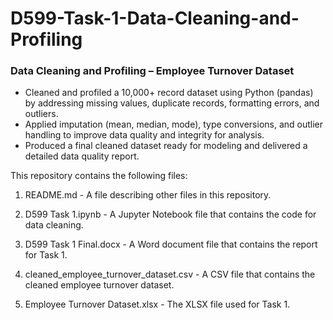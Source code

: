 # D599-Task-1-Data-Cleaning-and-Profiling

### Data Cleaning and Profiling – Employee Turnover Dataset
  - Cleaned and profiled a 10,000+ record dataset using Python (pandas) by addressing missing values, duplicate records, formatting errors, and outliers.
  -	Applied imputation (mean, median, mode), type conversions, and outlier handling to improve data quality and integrity for analysis.
  -	Produced a final cleaned dataset ready for modeling and delivered a detailed data quality report.


This repository contains the following files:

1. README.md - A file describing other files in this repository.

2. D599 Task 1.ipynb - A Jupyter Notebook file that contains the code for data cleaning.

3. D599 Task 1 Final.docx - A Word document file that contains the report for Task 1.

4. cleaned_employee_turnover_dataset.csv - A CSV file that contains the cleaned employee turnover dataset.

5. Employee Turnover Dataset.xlsx - The XLSX file used for Task 1.
